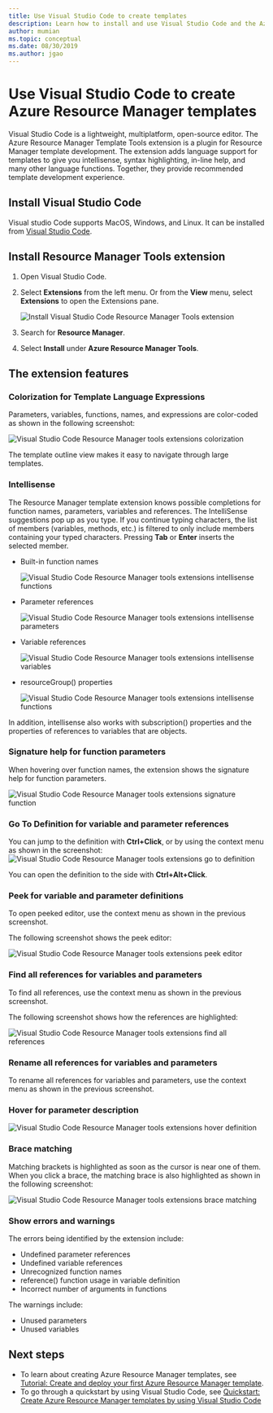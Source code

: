 ```yaml
---
title: Use Visual Studio Code to create templates
description: Learn how to install and use Visual Studio Code and the Azure Resource Manager Tools extension.
author: mumian
ms.topic: conceptual
ms.date: 08/30/2019
ms.author: jgao
---
```


# Use Visual Studio Code to create Azure Resource Manager templates

Visual Studio Code is a lightweight, multiplatform, open-source editor. The Azure Resource Manager Template Tools extension is a plugin for Resource Manager template development. The extension adds language support for  templates to give you intellisense, syntax highlighting, in-line help, and many other language functions. Together, they provide recommended template development experience.

## Install Visual Studio Code

Visual studio Code supports MacOS, Windows, and Linux.  It can be installed from [Visual Studio Code](https://code.visualstudio.com/).

## Install Resource Manager Tools extension

1. Open Visual Studio Code.
1. Select **Extensions** from the left menu. Or from the **View** menu, select **Extensions** to open the Extensions pane.

    ![Install Visual Studio Code Resource Manager Tools extension](./media/resource-manager-tools-vs-code/resource-manager-visual-studio-code-tools-extension.png)
1. Search for **Resource Manager**.
1. Select **Install** under **Azure Resource Manager Tools**.

## The extension features

### Colorization for Template Language Expressions

Parameters, variables, functions, names, and expressions are color-coded as shown in the following screenshot:

![Visual Studio Code Resource Manager tools extensions colorization](./media/resource-manager-tools-vs-code/resource-manager-tools-extension-colorization.png)

The template outline view makes it easy to navigate through large templates.

### Intellisense

The Resource Manager template extension knows possible completions for function names, parameters, variables and references. The IntelliSense suggestions pop up as you type. If you continue typing characters, the list of members (variables, methods, etc.) is filtered to only include members containing your typed characters. Pressing **Tab** or **Enter** inserts the selected member.

- Built-in function names

    ![Visual Studio Code Resource Manager tools extensions intellisense functions](./media/resource-manager-tools-vs-code/resource-manager-tools-extension-intellisense-functions.png)

- Parameter references

    ![Visual Studio Code Resource Manager tools extensions intellisense parameters](./media/resource-manager-tools-vs-code/resource-manager-tools-extension-intellisense-parameters.png)

- Variable references

    ![Visual Studio Code Resource Manager tools extensions intellisense variables](./media/resource-manager-tools-vs-code/resource-manager-tools-extension-intellisense-variables.png)

- resourceGroup() properties

    ![Visual Studio Code Resource Manager tools extensions intellisense functions](./media/resource-manager-tools-vs-code/resource-manager-tools-extension-intellisense-resourcegroup.png)

In addition, intellisense also works with subscription() properties and the properties of references to variables that are objects.

### Signature help for function parameters

When hovering over function names, the extension shows the signature help for function parameters.

![Visual Studio Code Resource Manager tools extensions signature function](./media/resource-manager-tools-vs-code/resource-manager-tools-extension-signature-function.png)

### Go To Definition for variable and parameter references

You can jump to the definition with **Ctrl+Click**, or by using the context menu as shown in the screenshot:
![Visual Studio Code Resource Manager tools extensions go to definition](./media/resource-manager-tools-vs-code/resource-manager-tools-extension-context-menu.png)

You can open the definition to the side with **Ctrl+Alt+Click**.

### Peek for variable and parameter definitions

To open peeked editor, use the context menu as shown in the previous screenshot.

The following screenshot shows the peek editor:

![Visual Studio Code Resource Manager tools extensions peek editor](./media/resource-manager-tools-vs-code/resource-manager-tools-extension-peek-editor.png)

### Find all references for variables and parameters

To find all references, use the context menu as shown in the previous screenshot.

The following screenshot shows how the references are highlighted:

![Visual Studio Code Resource Manager tools extensions find all references](./media/resource-manager-tools-vs-code/resource-manager-tools-extension-find-all-references.png)

### Rename all references for variables and parameters

To rename all references for variables and parameters, use the context menu as shown in the previous screenshot.

### Hover for parameter description

![Visual Studio Code Resource Manager tools extensions hover definition](./media/resource-manager-tools-vs-code/resource-manager-tools-extension-hover-parameters.png)

### Brace matching

Matching brackets is highlighted as soon as the cursor is near one of them. When you click a brace, the matching brace is also highlighted as shown in the following screenshot:

![Visual Studio Code Resource Manager tools extensions brace matching](./media/resource-manager-tools-vs-code/resource-manager-tools-extension-brace-matching.png)

### Show errors and warnings

The errors being identified by the extension include:

- Undefined parameter references
- Undefined variable references
- Unrecognized  function names
- reference() function usage in variable definition
- Incorrect number of arguments in functions

The warnings include:

- Unused parameters
- Unused variables

## Next steps

- To learn about creating Azure Resource Manager templates, see [Tutorial: Create and deploy your first Azure Resource Manager template](template-tutorial-create-first-template.md).
- To go through a quickstart by using Visual Studio Code, see [Quickstart: Create Azure Resource Manager templates by using Visual Studio Code](./resource-manager-quickstart-create-templates-use-visual-studio-code.md)
